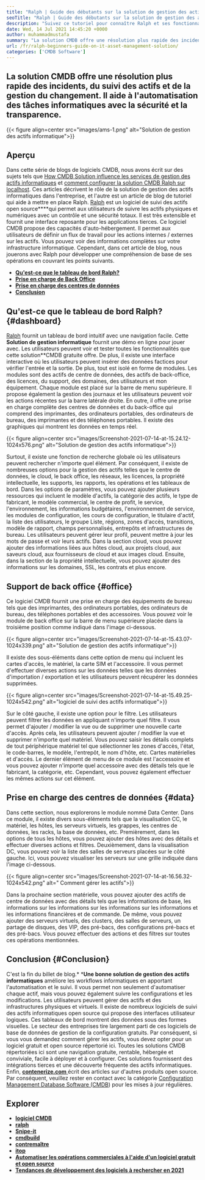 ```yaml
---
title: "Ralph | Guide des débutants sur la solution de gestion des actifs informatiques" 
seoTitle: "Ralph | Guide des débutants sur la solution de gestion des actifs informatiques" 
description: "Suivez ce tutoriel pour connaître Ralph et ses fonctionnalités. Ralph est une solution de gestion des actifs informatiques open source qui propose une API REST, un suivi des actifs et plus encore." 
date: Wed, 14 Jul 2021 14:45:20 +0000
author: muhammadmustafa
summary: "La solution CMDB offre une résolution plus rapide des incidents, du suivi des actifs et de la gestion du changement. Il aide à l'automatisation des tâches informatiques avec la sécurité et la transparence." 
url: /fr/ralph-beginners-guide-on-it-asset-management-solution/
categories: ['CMDB Software']
---
```


## La solution CMDB offre une résolution plus rapide des incidents, du suivi des actifs et de la gestion du changement. Il aide à l'automatisation des tâches informatiques avec la sécurité et la transparence.

{{< figure align=center src="images/ams-1.png" alt="Solution de gestion des actifs informatique">}}


## **Aperçu** 
Dans cette série de blogs de logiciels CMDB, nous avons écrit sur des sujets tels que [How CMDB Solution influence les services de gestion des actifs informatiques][1] et [comment configurer la solution CMDB Ralph sur localhost][2]. Ces articles décrivent le rôle de la solution de gestion des actifs informatiques dans l'entreprise, et l'autre est un article de blog de tutoriel qui aide à mettre en place Ralph. [Ralph][3] est un logiciel de suivi des actifs open source****qui permet aux utilisateurs de suivre les actifs physiques et numériques avec un contrôle et une sécurité totaux. Il est très extensible et fournit une interface reposante pour les applications tierces. Ce logiciel CMDB propose des capacités d'auto-hébergement. Il permet aux utilisateurs de définir un flux de travail pour les actions internes / externes sur les actifs. Vous pouvez voir des informations complètes sur votre infrastructure informatique. Cependant, dans cet article de blog, nous jouerons avec Ralph pour développer une compréhension de base de ses opérations en couvrant les points suivants.
  * **[Qu'est-ce que le tableau de bord Ralph?][4]** 
  * [ **Prise en charge de Back Office** ][5]
  * **[Prise en charge des centres de données][6]** 
  * [ **Conclusion** ][7]

## Qu'est-ce que le tableau de bord Ralph? {#dashboard}

[Ralph][3] fournit un tableau de bord intuitif avec une navigation facile. Cette **Solution de gestion informatique** fournit une démo en ligne pour jouer avec. Les utilisateurs peuvent voir et tester toutes les fonctionnalités que cette solution**CMDB gratuite offre. De plus, il existe une interface interactive où les utilisateurs peuvent insérer des données factices pour vérifier l'entrée et la sortie. De plus, tout est isolé en forme de modules. Les modules sont des actifs de centre de données, des actifs de back-office, des licences, du support, des domaines, des utilisateurs et mon équipement. Chaque module est placé sur la barre de menu supérieure. Il propose également la gestion des journaux et les utilisateurs peuvent voir les actions récentes sur la barre latérale droite. En outre, il offre une prise en charge complète des centres de données et du back-office qui comprend des imprimantes, des ordinateurs portables, des ordinateurs de bureau, des imprimantes et des téléphones portables. Il existe des graphiques qui montrent les données en temps réel.

{{< figure align=center src="images/Screenshot-2021-07-14-at-15.24.12-1024x576.png" alt="Solution de gestion des actifs informatique">}}

Surtout, il existe une fonction de recherche globale où les utilisateurs peuvent rechercher n'importe quel élément. Par conséquent, il existe de nombreuses options pour la gestion des actifs telles que le centre de données, le cloud, le back office, les réseaux, les licences, la propriété intellectuelle, les supports, les rapports, les opérations et les tableaux de bord. Dans les options de paramètres, vous pouvez ajouter plusieurs ressources qui incluent le modèle d'actifs, la catégorie des actifs, le type de fabricant, le modèle commercial, le centre de profit, le service, l'environnement, les informations budgétaires, l'environnement de service, les modules de configuration, les cours de configuration, le titulaire d'actif, la liste des utilisateurs, le groupe Liste, régions, zones d'accès, transitions, modèle de rapport, champs personnalisés, entrepôts et infrastructures de bureau. Les utilisateurs peuvent gérer leur profil, peuvent mettre à jour les mots de passe et voir leurs actifs. Dans la section cloud, vous pouvez ajouter des informations liées aux hôtes cloud, aux projets cloud, aux saveurs cloud, aux fournisseurs de cloud et aux images cloud. Ensuite, dans la section de la propriété intellectuelle, vous pouvez ajouter des informations sur les domaines, SSL, les contrats et plus encore.

## Support de back office {#office}

Ce logiciel CMDB fournit une prise en charge des équipements de bureau tels que des imprimantes, des ordinateurs portables, des ordinateurs de bureau, des téléphones portables et des accessoires. Vous pouvez voir le module de back office sur la barre de menu supérieure placée dans la troisième position comme indiqué dans l'image ci-dessous.

{{< figure align=center src="images/Screenshot-2021-07-14-at-15.43.07-1024x339.png" alt="Solution de gestion des actifs informatique">}}

Il existe des sous-éléments dans cette option de menu qui incluent les cartes d'accès, le matériel, la carte SIM et l'accessoire. Il vous permet d'effectuer diverses actions sur les données telles que les données d'importation / exportation et les utilisateurs peuvent récupérer les données supprimées.

{{< figure align=center src="images/Screenshot-2021-07-14-at-15.49.25-1024x542.png" alt="logiciel de suivi des actifs informatique">}}

Sur le côté gauche, il existe une option pour le filtre. Les utilisateurs peuvent filtrer les données en appliquant n'importe quel filtre. Il vous permet d'ajouter / modifier la vue ou de supprimer une nouvelle carte d'accès. Après cela, les utilisateurs peuvent ajouter / modifier la vue et supprimer n'importe quel matériel. Vous pouvez saisir les détails complets de tout périphérique matériel tel que sélectionner les zones d'accès, l'état, le code-barres, le modèle, l'entrepôt, le nom d'hôte, etc. Cartes matérielles et d'accès. Le dernier élément de menu de ce module est l'accessoire et vous pouvez ajouter n'importe quel accessoire avec des détails tels que le fabricant, la catégorie, etc. Cependant, vous pouvez également effectuer les mêmes actions sur cet élément.

## Prise en charge des centres de données {#data}

Dans cette section, nous explorerons le module nommé Data Center. Dans ce module, il existe divers sous-éléments tels que la visualisation CC, le matériel, les hôtes, les serveurs virtuels, les grappes, les centres de données, les racks, la base de données, etc. Premièrement, dans les options de tous les hôtes, vous pouvez ajouter des hôtes avec des détails et effectuer diverses actions et filtres. Deuxièmement, dans la visualisation DC, vous pouvez voir la liste des salles de serveurs placées sur le côté gauche. Ici, vous pouvez visualiser les serveurs sur une grille indiquée dans l'image ci-dessous.

{{< figure align=center src="images/Screenshot-2021-07-14-at-16.56.32-1024x542.png" alt=" Comment gérer les actifs">}}

Dans la prochaine section matérielle, vous pouvez ajouter des actifs de centre de données avec des détails tels que les informations de base, les informations sur les informations sur les informations sur les informations et les informations financières et de commande. De même, vous pouvez ajouter des serveurs virtuels, des clusters, des salles de serveurs, un partage de disques, des VIP, des pré-bacs, des configurations pré-bacs et des pré-bacs. Vous pouvez effectuer des actions et des filtres sur toutes ces opérations mentionnées.

## Conclusion {#Conclusion}

C'est la fin du billet de blog.* ***Une bonne solution de gestion des actifs informatiques** améliore les workflows informatiques en apportant l'automatisation et le suivi. Il vous permet non seulement d'automatiser chaque actif, mais vous pouvez également suivre les configurations et les modifications. Les utilisateurs peuvent gérer des actifs et des infrastructures physiques et virtuels. Il existe de nombreux logiciels de suivi des actifs informatiques open source qui propose des interfaces utilisateur logiques. Ces tableaux de bord montrent des données sous des formes visuelles. Le secteur des entreprises tire largement parti de ces logiciels de base de données de gestion de la configuration gratuits. Par conséquent, si vous vous demandez comment gérer les actifs, vous devez opter pour un logiciel gratuit et open source répertorié ici. Toutes les solutions CMDB répertoriées ici sont une navigation gratuite, rentable, hébergée et conviviale, facile à déployer et à configurer. Ces solutions fournissent des intégrations tierces et une découverte fréquente des actifs informatiques.
Enfin, [ **contenerize.com** ][8] écrit des articles sur d'autres produits open source. Par conséquent, veuillez rester en contact avec la catégorie [Configuration Management Database Software (CMDB][9]) pour les mises à jour régulières.

## Explorer
  * **[logiciel CMDB][9]** 
  * **[ralph][3]** 
  * [ **Snipe-it** ][10]
  * [ **cmdbuild** ][11]
  * **[contremaître][12]** 
  * **[itop][13]** 
  * [ **Automatiser les opérations commerciales à l'aide d'un logiciel gratuit et open source** ][14]
  * **[Tendances de développement des logiciels à rechercher en 2021][15]** 



[1]: https://blog.containerize.com/cmdb-software/how-cmdb-solution-influences-it-asset-management-services/
[2]: https://blog.containerize.com/cmdb-software/how-to-set-up-cmdb-solution-ralph-on-localhost/
[3]: https://products.containerize.com/cmdb-software/ralph/
[4]: #dashboard
[5]: #office
[6]: #data
[7]: #Conclusion
[8]: https://www.containerize.com/
[9]: https://products.containerize.com/cmdb-software/
[10]: https://products.containerize.com/cmdb-software/snipe-it/
[11]: https://products.containerize.com/cmdb-software/cmdbuild/
[12]: https://products.containerize.com/cmdb-software/foreman/
[13]: https://products.containerize.com/cmdb-software/itop/
[14]: https://blog.containerize.com/blogging/automate-business-operations-using-open-source-software/
[15]: https://blog.containerize.com/blockchain-platforms/software-development-trends-to-look-out-for-in-2021/
